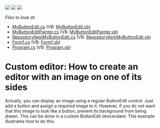 <!-- default badges list -->
![](https://img.shields.io/endpoint?url=https://codecentral.devexpress.com/api/v1/VersionRange/128618333/13.1.4%2B)
[![](https://img.shields.io/badge/Open_in_DevExpress_Support_Center-FF7200?style=flat-square&logo=DevExpress&logoColor=white)](https://supportcenter.devexpress.com/ticket/details/E3141)
[![](https://img.shields.io/badge/📖_How_to_use_DevExpress_Examples-e9f6fc?style=flat-square)](https://docs.devexpress.com/GeneralInformation/403183)
<!-- default badges end -->
<!-- default file list -->
*Files to look at*:

* [MyButtonEdit.cs](./CS/WindowsApplication1/CustomEditor/MyButtonEdit.cs) (VB: [MyButtonEdit.vb](./VB/WindowsApplication1/CustomEditor/MyButtonEdit.vb))
* [MyButtonEditPainter.cs](./CS/WindowsApplication1/CustomEditor/MyButtonEditPainter.cs) (VB: [MyButtonEditPainter.vb](./VB/WindowsApplication1/CustomEditor/MyButtonEditPainter.vb))
* [RepositoryItemMyButtonEdit.cs](./CS/WindowsApplication1/CustomEditor/RepositoryItemMyButtonEdit.cs) (VB: [RepositoryItemMyButtonEdit.vb](./VB/WindowsApplication1/CustomEditor/RepositoryItemMyButtonEdit.vb))
* [Form1.cs](./CS/WindowsApplication1/Form1.cs) (VB: [Form1.vb](./VB/WindowsApplication1/Form1.vb))
* [Program.cs](./CS/WindowsApplication1/Program.cs) (VB: [Program.vb](./VB/WindowsApplication1/Program.vb))
<!-- default file list end -->
# Custom editor: How to create an editor with an image on one of its sides


<p>Actually, you can display an image using a regular ButtonEdit control. Just add a button and assign a required image to it. However, if you do not want that this image to look like a button, prevent its background from being drawn. This can be done in a custom ButtonEdit descendant. This example illustrates how to do this.</p>

<br/>



